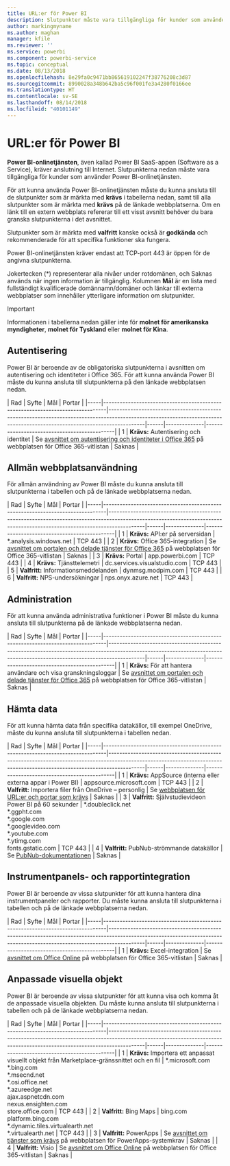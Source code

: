 ```yaml
---
title: URL:er för Power BI
description: Slutpunkter måste vara tillgängliga för kunder som använder Power BI
author: markingmyname
ms.author: maghan
manager: kfile
ms.reviewer: ''
ms.service: powerbi
ms.component: powerbi-service
ms.topic: conceptual
ms.date: 08/13/2018
ms.openlocfilehash: 8e29fa0c9471bb865619102247f38776208c3d87
ms.sourcegitcommit: 8990028a348b642ba5c96f001fe3a4280f0166ee
ms.translationtype: HT
ms.contentlocale: sv-SE
ms.lasthandoff: 08/14/2018
ms.locfileid: "40101149"
---
```

# <a name="power-bi-urls"></a>URL:er för Power BI

**Power BI-onlinetjänsten**, även kallad Power BI SaaS-appen (Software as a Service), kräver anslutning till Internet. Slutpunkterna nedan måste vara tillgängliga för kunder som använder Power BI-onlinetjänsten.

För att kunna använda Power BI-onlinetjänsten måste du kunna ansluta till de slutpunkter som är märkta med **krävs** i tabellerna nedan, samt till alla slutpunkter som är märkta med **krävs** på de länkade webbplatserna. Om en länk till en extern webbplats refererar till ett visst avsnitt behöver du bara granska slutpunkterna i det avsnittet.

Slutpunkter som är märkta med **valfritt** kanske också är **godkända** och rekommenderade för att specifika funktioner ska fungera.

Power BI-onlinetjänsten kräver endast att TCP-port 443 är öppen för de angivna slutpunkterna.

Jokertecken (*) representerar alla nivåer under rotdomänen, och Saknas används när ingen information är tillgänglig. Kolumnen **Mål** är en lista med fullständigt kvalificerade domännamn/domäner och länkar till externa webbplatser som innehåller ytterligare information om slutpunkter.

>[!Important]
>Informationen i tabellerna nedan gäller inte för **molnet för amerikanska myndigheter**, **molnet för Tyskland** eller **molnet för Kina**.

## <a name="authentication"></a>Autentisering

Power BI är beroende av de obligatoriska slutpunkterna i avsnitten om autentisering och identiteter i Office 365. För att kunna använda Power BI måste du kunna ansluta till slutpunkterna på den länkade webbplatsen nedan.

| Rad | Syfte | Mål | Portar |
|-----|-------------------------------------------------------------------------------|-------------------------------------------------------------------------------------------------------------------------------------------------------------------------|------|--------------|---------------------------------------------|
| 1 | **Krävs:** Autentisering och identitet | Se [avsnittet om autentisering och identiteter i Office 365](https://support.office.com/article/Office-365-URLs-and-IP-address-ranges-8548a211-3fe7-47cb-abb1-355ea5aa88a2#bkmk_identity) på webbplatsen för Office 365-vitlistan | Saknas |

## <a name="general-site-usage"></a>Allmän webbplatsanvändning

För allmän användning av Power BI måste du kunna ansluta till slutpunkterna i tabellen och på de länkade webbplatserna nedan.

| Rad | Syfte | Mål | Portar |
|-----|-------------------------------------------------------------------------------|-------------------------------------------------------------------------------------------------------------------------------------------------------------------------|------|--------------|---------------------------------------------|
| 1 | **Krävs:** API:er på serversidan | *.analysis.windows.net | TCP 443 |
| 2 | **Krävs:** Office 365-integration | Se [avsnittet om portalen och delade tjänster för Office 365](https://support.office.com/article/Office-365-URLs-and-IP-address-ranges-8548a211-3fe7-47cb-abb1-355ea5aa88a2#bkmk_portal-identity) på webbplatsen för Office 365-vitlistan | Saknas |
| 3 | **Krävs:** Portal | app.powerbi.com | TCP 443 |
| 4 | **Krävs:** Tjänsttelemetri | dc.services.visualstudio.com | TCP 443 |
| 5 | **Valfritt:** Informationsmeddelanden | dynmsg.modpim.com | TCP 443 |
| 6 | **Valfritt:** NPS-undersökningar | nps.onyx.azure.net | TCP 443 |

## <a name="administration"></a>Administration

För att kunna använda administrativa funktioner i Power BI måste du kunna ansluta till slutpunkterna på de länkade webbplatserna nedan.

| Rad | Syfte | Mål | Portar |
|-----|-------------------------------------------------------------------------------|-------------------------------------------------------------------------------------------------------------------------------------------------------------------------|------|--------------|---------------------------------------------|
| 1 | **Krävs:** För att hantera användare och visa granskningsloggar | Se [avsnittet om portalen och delade tjänster för Office 365](https://support.office.com/article/Office-365-URLs-and-IP-address-ranges-8548a211-3fe7-47cb-abb1-355ea5aa88a2#bkmk_portal-identity) på webbplatsen för Office 365-vitlistan | Saknas |

## <a name="get-data"></a>Hämta data

För att kunna hämta data från specifika datakällor, till exempel OneDrive, måste du kunna ansluta till slutpunkterna i tabellen nedan.

| Rad | Syfte | Mål | Portar |
|-----|-------------------------------------------------------------------------------|-------------------------------------------------------------------------------------------------------------------------------------------------------------------------|------|--------------|---------------------------------------------|
| 1 | **Krävs:** AppSource (interna eller externa appar i Power BI) | appsource.microsoft.com | TCP 443 |
| 2 | **Valfritt:** Importera filer från OneDrive – personlig | Se [webbplatsen för URL:er och portar som krävs](https://support.office.com/en-ie/article/required-urls-and-ports-for-onedrive-ce15d2cc-52ef-42cd-b738-d9c6f9b03f3a) | Saknas |
| 3 | **Valfritt:** Självstudievideon Power BI på 60 sekunder | *.doubleclick.net </br> *.ggpht.com </br> *.google.com </br> *.googlevideo.com </br> *.youtube.com </br> *.ytimg.com </br> fonts.gstatic.com | TCP 443 |
| 4 | **Valfritt:** PubNub-strömmande datakällor | Se [PubNub-dokumentationen](https://support.pubnub.com/support/solutions/articles/14000043522) | Saknas |

## <a name="dashboard-and-report-integration"></a>Instrumentpanels- och rapportintegration 

Power BI är beroende av vissa slutpunkter för att kunna hantera dina instrumentpaneler och rapporter. Du måste kunna ansluta till slutpunkterna i tabellen och på de länkade webbplatserna nedan.

| Rad | Syfte | Mål | Portar |
|-----|-------------------------------------------------------------------------------|-------------------------------------------------------------------------------------------------------------------------------------------------------------------------|------|--------------|---------------------------------------------|
| 1 | **Krävs:** Excel-integration | Se [avsnittet om Office Online](https://support.office.com/article/Office-365-URLs-and-IP-address-ranges-8548a211-3fe7-47cb-abb1-355ea5aa88a2#bkmk_officeonline) på webbplatsen för Office 365-vitlistan | Saknas |

## <a name="custom-visuals"></a>Anpassade visuella objekt

Power BI är beroende av vissa slutpunkter för att kunna visa och komma åt de anpassade visuella objekten. Du måste kunna ansluta till slutpunkterna i tabellen och på de länkade webbplatserna nedan.

| Rad | Syfte | Mål | Portar |
|-----|-------------------------------------------------------------------------------|-------------------------------------------------------------------------------------------------------------------------------------------------------------------------|------|--------------|---------------------------------------------|
| 1 | **Krävs:** Importera ett anpassat visuellt objekt från Marketplace-gränssnittet och en fil | *.microsoft.com </br> *.bing.com </br> *.msecnd.net </br> *.osi.office.net </br> *.azureedge.net </br> ajax.aspnetcdn.com </br> nexus.ensighten.com </br> store.office.com | TCP 443 |
| 2 | **Valfritt:** Bing Maps | bing.com </br> platform.bing.com </br> *.dynamic.tiles.virtualearth.net </br> *.virtualearth.net | TCP 443 |
| 3 | **Valfritt:** PowerApps | Se [avsnittet om tjänster som krävs](https://docs.microsoft.com/powerapps/maker/canvas-apps/limits-and-config#required-services) på webbplatsen för PowerApps-systemkrav | Saknas |
| 4 | **Valfritt:** Visio | Se [avsnittet om Office Online](https://support.office.com/article/Office-365-URLs-and-IP-address-ranges-8548a211-3fe7-47cb-abb1-355ea5aa88a2#bkmk_officeonline) på webbplatsen för Office 365-vitlistan | Saknas |